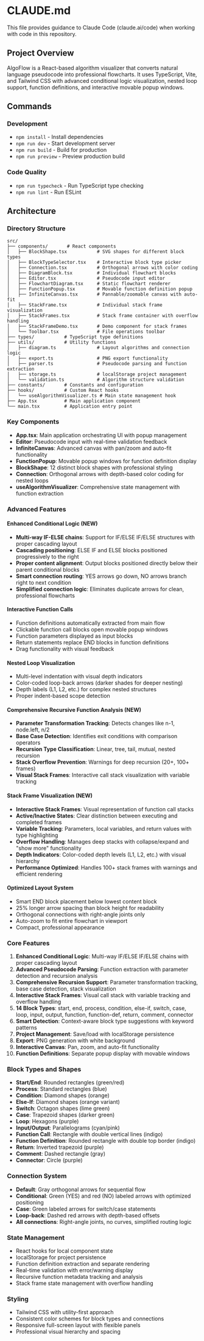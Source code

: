# CLAUDE.md

This file provides guidance to Claude Code (claude.ai/code) when working with code in this repository.

## Project Overview

AlgoFlow is a React-based algorithm visualizer that converts natural language pseudocode into professional flowcharts. It uses TypeScript, Vite, and Tailwind CSS with advanced conditional logic visualization, nested loop support, function definitions, and interactive movable popup windows.

## Commands

### Development
- `npm install` - Install dependencies
- `npm run dev` - Start development server
- `npm run build` - Build for production
- `npm run preview` - Preview production build

### Code Quality
- `npm run typecheck` - Run TypeScript type checking
- `npm run lint` - Run ESLint

## Architecture

### Directory Structure
```
src/
├── components/       # React components
│   ├── BlockShape.tsx           # SVG shapes for different block types
│   ├── BlockTypeSelector.tsx    # Interactive block type picker
│   ├── Connection.tsx           # Orthogonal arrows with color coding
│   ├── DiagramBlock.tsx         # Individual flowchart blocks
│   ├── Editor.tsx               # Pseudocode input editor
│   ├── FlowchartDiagram.tsx     # Static flowchart renderer
│   ├── FunctionPopup.tsx        # Movable function definition popup
│   ├── InfiniteCanvas.tsx       # Pannable/zoomable canvas with auto-fit
│   ├── StackFrame.tsx           # Individual stack frame visualization
│   ├── StackFrames.tsx          # Stack frame container with overflow handling
│   ├── StackFrameDemo.tsx       # Demo component for stack frames
│   └── Toolbar.tsx              # File operations toolbar
├── types/           # TypeScript type definitions
├── utils/           # Utility functions
│   ├── diagram.ts               # Layout algorithms and connection logic
│   ├── export.ts                # PNG export functionality
│   ├── parser.ts                # Pseudocode parsing and function extraction
│   ├── storage.ts               # localStorage project management
│   └── validation.ts            # Algorithm structure validation
├── constants/       # Constants and configuration
├── hooks/           # Custom React hooks
│   └── useAlgorithmVisualizer.ts # Main state management hook
├── App.tsx          # Main application component
└── main.tsx         # Application entry point
```

### Key Components
- **App.tsx**: Main application orchestrating UI with popup management
- **Editor**: Pseudocode input with real-time validation feedback
- **InfiniteCanvas**: Advanced canvas with pan/zoom and auto-fit functionality
- **FunctionPopup**: Movable popup windows for function definition display
- **BlockShape**: 12 distinct block shapes with professional styling
- **Connection**: Orthogonal arrows with depth-based color coding for nested loops
- **useAlgorithmVisualizer**: Comprehensive state management with function extraction

### Advanced Features

#### Enhanced Conditional Logic (NEW)
- **Multi-way IF-ELSE chains**: Support for IF/ELSE IF/ELSE structures with proper cascading layout
- **Cascading positioning**: ELSE IF and ELSE blocks positioned progressively to the right
- **Proper content alignment**: Output blocks positioned directly below their parent conditional blocks
- **Smart connection routing**: YES arrows go down, NO arrows branch right to next condition
- **Simplified connection logic**: Eliminates duplicate arrows for clean, professional flowcharts

#### Interactive Function Calls
- Function definitions automatically extracted from main flow
- Clickable function call blocks open movable popup windows
- Function parameters displayed as input blocks
- Return statements replace END blocks in function definitions
- Drag functionality with visual feedback

#### Nested Loop Visualization
- Multi-level indentation with visual depth indicators
- Color-coded loop-back arrows (darker shades for deeper nesting)
- Depth labels (L1, L2, etc.) for complex nested structures
- Proper indent-based scope detection

#### Comprehensive Recursive Function Analysis (NEW)
- **Parameter Transformation Tracking**: Detects changes like n-1, node.left, n/2
- **Base Case Detection**: Identifies exit conditions with comparison operators
- **Recursion Type Classification**: Linear, tree, tail, mutual, nested recursion
- **Stack Overflow Prevention**: Warnings for deep recursion (20+, 100+ frames)
- **Visual Stack Frames**: Interactive call stack visualization with variable tracking

#### Stack Frame Visualization (NEW)
- **Interactive Stack Frames**: Visual representation of function call stacks
- **Active/Inactive States**: Clear distinction between executing and completed frames
- **Variable Tracking**: Parameters, local variables, and return values with type highlighting
- **Overflow Handling**: Manages deep stacks with collapse/expand and "show more" functionality
- **Depth Indicators**: Color-coded depth levels (L1, L2, etc.) with visual hierarchy
- **Performance Optimized**: Handles 100+ stack frames with warnings and efficient rendering

#### Optimized Layout System
- Smart END block placement below lowest content block
- 25% longer arrow spacing than block height for readability
- Orthogonal connections with right-angle joints only
- Auto-zoom to fit entire flowchart in viewport
- Compact, professional appearance

### Core Features
1. **Enhanced Conditional Logic**: Multi-way IF/ELSE IF/ELSE chains with proper cascading layout
2. **Advanced Pseudocode Parsing**: Function extraction with parameter detection and recursion analysis
3. **Comprehensive Recursion Support**: Parameter transformation tracking, base case detection, stack visualization
4. **Interactive Stack Frames**: Visual call stack with variable tracking and overflow handling
5. **14 Block Types**: start, end, process, condition, else-if, switch, case, loop, input, output, function, function-def, return, comment, connector
6. **Smart Detection**: Context-aware block type suggestions with keyword patterns
7. **Project Management**: Save/load with localStorage persistence
8. **Export**: PNG generation with white background
9. **Interactive Canvas**: Pan, zoom, and auto-fit functionality
10. **Function Definitions**: Separate popup display with movable windows

### Block Types and Shapes
- **Start/End**: Rounded rectangles (green/red)
- **Process**: Standard rectangles (blue)
- **Condition**: Diamond shapes (orange)
- **Else-If**: Diamond shapes (orange variant)
- **Switch**: Octagon shapes (lime green)
- **Case**: Trapezoid shapes (darker green)
- **Loop**: Hexagons (purple)
- **Input/Output**: Parallelograms (cyan/pink)
- **Function Call**: Rectangle with double vertical lines (indigo)
- **Function Definition**: Rounded rectangle with double top border (indigo)
- **Return**: Inverted trapezoid (purple)
- **Comment**: Dashed rectangle (gray)
- **Connector**: Circle (purple)

### Connection System
- **Default**: Gray orthogonal arrows for sequential flow
- **Conditional**: Green (YES) and red (NO) labeled arrows with optimized positioning
- **Case**: Green labeled arrows for switch/case statements
- **Loop-back**: Dashed red arrows with depth-based offsets
- **All connections**: Right-angle joints, no curves, simplified routing logic

### State Management
- React hooks for local component state
- localStorage for project persistence
- Function definition extraction and separate rendering
- Real-time validation with error/warning display
- Recursive function metadata tracking and analysis
- Stack frame state management with overflow handling

### Styling
- Tailwind CSS with utility-first approach
- Consistent color schemes for block types and connections
- Responsive full-screen layout with flexible panels
- Professional visual hierarchy and spacing
